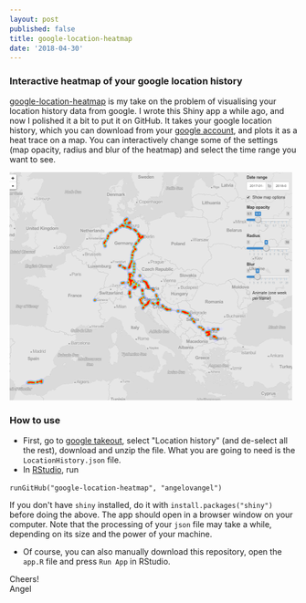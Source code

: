 ```yaml
---
layout: post
published: false
title: google-location-heatmap
date: '2018-04-30'
---
```


### Interactive heatmap of your google location history 
[google-location-heatmap](https://github.com/angelovangel/google-location-heatmap) is my take on the problem of visualising your location history data from google.
I wrote this Shiny app a while ago, and now I polished it a bit to put it on GitHub. It takes your google location history, which you can download from your [google account](https://takeout.google.com/settings/takeout), and plots it as a heat trace on a map. You can interactively change some of the settings (map opacity, radius and blur of the heatmap) and select the time range you want to see.

![This is me going around Europe:)](img/screenshot1.png)


### How to use
- First, go to [google takeout](https://takeout.google.com/settings/takeout), select "Location history" (and de-select all the rest), download and unzip the file. What you are going to need is the `LocationHistory.json` file. 
- In [RStudio](https://www.rstudio.com/), run

`runGitHub("google-location-heatmap", "angelovangel")`

If you don't have `shiny` installed, do it with `install.packages("shiny")` before doing the above. The app should open in a browser window on your computer. Note that the processing of your `json` file may take a while, depending on its size and the power of your machine.
- Of course, you can also manually download this repository, open the `app.R` file and press `Run App` in RStudio.

Cheers!   
Angel
